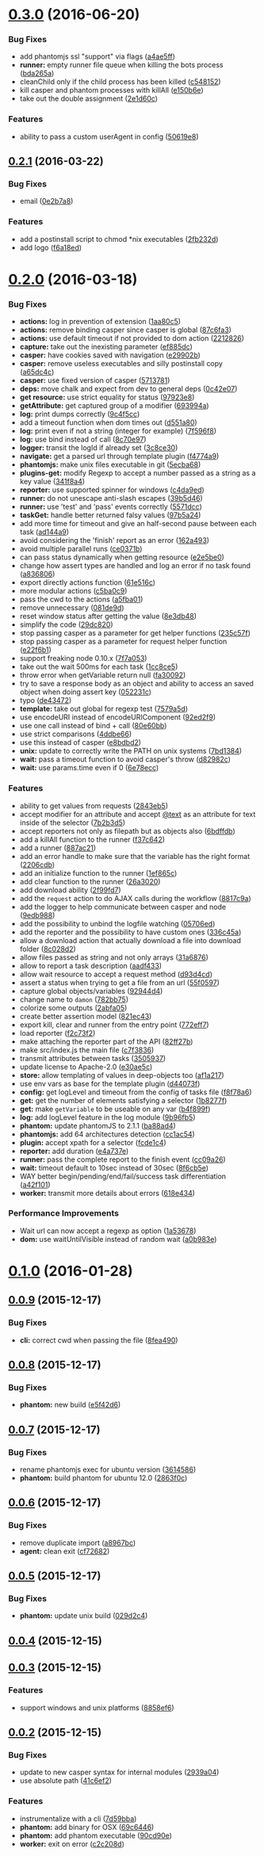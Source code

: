 <a name="0.3.0"></a>
# [0.3.0](https://github.com/yoannmoinet/damon/compare/v0.2.1...v0.3.0) (2016-06-20)


### Bug Fixes

* add phantomjs ssl "support" via flags ([a4ae5ff](https://github.com/yoannmoinet/damon/commit/a4ae5ff))
* **runner:** empty runner file queue when killing the bots process ([bda265a](https://github.com/yoannmoinet/damon/commit/bda265a))
* cleanChild only if the child process has been killed ([c548152](https://github.com/yoannmoinet/damon/commit/c548152))
* kill casper and phantom processes with killAll ([e150b6e](https://github.com/yoannmoinet/damon/commit/e150b6e))
* take out the double assignment ([2e1d60c](https://github.com/yoannmoinet/damon/commit/2e1d60c))


### Features

* ability to pass a custom userAgent in config ([50619e8](https://github.com/yoannmoinet/damon/commit/50619e8))



<a name="0.2.1"></a>
## [0.2.1](https://github.com/yoannmoinet/damon/compare/v0.2.0...v0.2.1) (2016-03-22)


### Bug Fixes

* email ([0e2b7a8](https://github.com/yoannmoinet/damon/commit/0e2b7a8))


### Features

* add a postinstall script to chmod *nix executables ([2fb232d](https://github.com/yoannmoinet/damon/commit/2fb232d))
* add logo ([f6a18ed](https://github.com/yoannmoinet/damon/commit/f6a18ed))



<a name="0.2.0"></a>
# [0.2.0](https://github.com/yoannmoinet/damon/compare/v0.1.0...v0.2.0) (2016-03-18)


### Bug Fixes

* **actions:** log in prevention of extension ([1aa80c5](https://github.com/yoannmoinet/damon/commit/1aa80c5))
* **actions:** remove binding casper since casper is global ([87c6fa3](https://github.com/yoannmoinet/damon/commit/87c6fa3))
* **actions:** use default timeout if not provided to dom action ([2212826](https://github.com/yoannmoinet/damon/commit/2212826))
* **capture:** take out the inexisting parameter ([ef885dc](https://github.com/yoannmoinet/damon/commit/ef885dc))
* **casper:** have cookies saved with navigation ([e29902b](https://github.com/yoannmoinet/damon/commit/e29902b))
* **casper:** remove useless executables and silly postinstall copy ([a65dc4c](https://github.com/yoannmoinet/damon/commit/a65dc4c))
* **casper:** use fixed version of casper ([5713781](https://github.com/yoannmoinet/damon/commit/5713781))
* **deps:** move chalk and expect from dev to general deps ([0c42e07](https://github.com/yoannmoinet/damon/commit/0c42e07))
* **get resource:** use strict equality for status ([97923e8](https://github.com/yoannmoinet/damon/commit/97923e8))
* **getAttribute:** get captured group of a modifier ([693994a](https://github.com/yoannmoinet/damon/commit/693994a))
* **log:** print dumps correctly ([9c4f5cc](https://github.com/yoannmoinet/damon/commit/9c4f5cc))
* add a timeout function when dom times out ([d551a80](https://github.com/yoannmoinet/damon/commit/d551a80))
* **log:** print even if not a string (integer for example) ([7f596f8](https://github.com/yoannmoinet/damon/commit/7f596f8))
* **log:** use bind instead of call ([8c70e97](https://github.com/yoannmoinet/damon/commit/8c70e97))
* **logger:** transit the logId if already set ([3c8ce30](https://github.com/yoannmoinet/damon/commit/3c8ce30))
* **navigate:** get a parsed url through template plugin ([f4774a9](https://github.com/yoannmoinet/damon/commit/f4774a9))
* **phantomjs:** make unix files executable in git ([5ecba68](https://github.com/yoannmoinet/damon/commit/5ecba68))
* **plugins-get:** modify Regexp to accept a number passed as a string as a key value ([341f8a4](https://github.com/yoannmoinet/damon/commit/341f8a4))
* **reporter:** use supported spinner for windows ([c4da9ed](https://github.com/yoannmoinet/damon/commit/c4da9ed))
* **runner:** do not unescape anti-slash escapes ([39b5d46](https://github.com/yoannmoinet/damon/commit/39b5d46))
* **runner:** use 'test' and 'pass' events correctly ([5571dcc](https://github.com/yoannmoinet/damon/commit/5571dcc))
* **taskGet:** handle better returned falsy values ([97b5a24](https://github.com/yoannmoinet/damon/commit/97b5a24))
* add more time for timeout and give an half-second pause between each task ([ad144a9](https://github.com/yoannmoinet/damon/commit/ad144a9))
* avoid considering the 'finish' report as an error ([162a493](https://github.com/yoannmoinet/damon/commit/162a493))
* avoid multiple parallel runs ([ce0371b](https://github.com/yoannmoinet/damon/commit/ce0371b))
* can pass status dynamically when getting resource ([e2e5be0](https://github.com/yoannmoinet/damon/commit/e2e5be0))
* change how assert types are handled and log an error if no task found ([a836806](https://github.com/yoannmoinet/damon/commit/a836806))
* export directly actions function ([61e516c](https://github.com/yoannmoinet/damon/commit/61e516c))
* more modular actions ([c5ba0c9](https://github.com/yoannmoinet/damon/commit/c5ba0c9))
* pass the cwd to the actions ([a5fba01](https://github.com/yoannmoinet/damon/commit/a5fba01))
* remove unnecessary ([081de9d](https://github.com/yoannmoinet/damon/commit/081de9d))
* reset window status after getting the value ([8e3db48](https://github.com/yoannmoinet/damon/commit/8e3db48))
* simplify the code ([29dc820](https://github.com/yoannmoinet/damon/commit/29dc820))
* stop passing casper as a parameter for get helper functions ([235c57f](https://github.com/yoannmoinet/damon/commit/235c57f))
* stop passing casper as a parameter for request helper function ([e22f6b1](https://github.com/yoannmoinet/damon/commit/e22f6b1))
* support freaking node 0.10.x ([7f7a053](https://github.com/yoannmoinet/damon/commit/7f7a053))
* take out the wait 500ms for each task ([1cc8ce5](https://github.com/yoannmoinet/damon/commit/1cc8ce5))
* throw error when getVariable return null ([fa30092](https://github.com/yoannmoinet/damon/commit/fa30092))
* try to save a response body as an object and ability to access an saved object when doing assert key ([052231c](https://github.com/yoannmoinet/damon/commit/052231c))
* typo ([de43472](https://github.com/yoannmoinet/damon/commit/de43472))
* **template:** take out global for regexp test ([7579a5d](https://github.com/yoannmoinet/damon/commit/7579a5d))
* use encodeURI instead of encodeURIComponent ([92ed2f9](https://github.com/yoannmoinet/damon/commit/92ed2f9))
* use one call instead of bind + call ([80e60bb](https://github.com/yoannmoinet/damon/commit/80e60bb))
* use strict comparisons ([4ddbe66](https://github.com/yoannmoinet/damon/commit/4ddbe66))
* use this instead of casper ([e8bdbd2](https://github.com/yoannmoinet/damon/commit/e8bdbd2))
* **unix:** update to correctly write the PATH on unix systems ([7bd1384](https://github.com/yoannmoinet/damon/commit/7bd1384))
* **wait:** pass a timeout function to avoid casper's throw ([d82982c](https://github.com/yoannmoinet/damon/commit/d82982c))
* **wait:** use params.time even if 0 ([6e78ecc](https://github.com/yoannmoinet/damon/commit/6e78ecc))


### Features

* ability to get values from requests ([2843eb5](https://github.com/yoannmoinet/damon/commit/2843eb5))
* accept modifier for an attribute and accept [@text](https://github.com/text) as an attribute for text inside of the selector ([7b2b3d5](https://github.com/yoannmoinet/damon/commit/7b2b3d5))
* accept reporters not only as filepath but as objects also ([6bdffdb](https://github.com/yoannmoinet/damon/commit/6bdffdb))
* add a killAll function to the runner ([f37c642](https://github.com/yoannmoinet/damon/commit/f37c642))
* add a runner ([887ac21](https://github.com/yoannmoinet/damon/commit/887ac21))
* add an error handle to make sure that the variable has the right format ([2206cdb](https://github.com/yoannmoinet/damon/commit/2206cdb))
* add an initialize function to the runner ([1ef865c](https://github.com/yoannmoinet/damon/commit/1ef865c))
* add clear function to the runner ([26a3020](https://github.com/yoannmoinet/damon/commit/26a3020))
* add download ability ([2f99fd7](https://github.com/yoannmoinet/damon/commit/2f99fd7))
* add the `request` action to do AJAX calls during the workflow ([8817c9a](https://github.com/yoannmoinet/damon/commit/8817c9a))
* add the logger to help communicate between casper and node ([9edb988](https://github.com/yoannmoinet/damon/commit/9edb988))
* add the possibility to unbind the logfile watching ([05706ed](https://github.com/yoannmoinet/damon/commit/05706ed))
* add the reporter and the possibility to have custom ones ([336c45a](https://github.com/yoannmoinet/damon/commit/336c45a))
* allow a download action that actually download a file into download folder ([8c028d2](https://github.com/yoannmoinet/damon/commit/8c028d2))
* allow files passed as string and not only arrays ([31a6876](https://github.com/yoannmoinet/damon/commit/31a6876))
* allow to report a task description ([aadf433](https://github.com/yoannmoinet/damon/commit/aadf433))
* allow wait resource to accept a request method ([d93d4cd](https://github.com/yoannmoinet/damon/commit/d93d4cd))
* assert a status when trying to get a file from an url ([55f0597](https://github.com/yoannmoinet/damon/commit/55f0597))
* capture global objects/variables ([92944d4](https://github.com/yoannmoinet/damon/commit/92944d4))
* change name to `damon` ([782bb75](https://github.com/yoannmoinet/damon/commit/782bb75))
* colorize some outputs ([2abfa05](https://github.com/yoannmoinet/damon/commit/2abfa05))
* create better assertion model ([821ec43](https://github.com/yoannmoinet/damon/commit/821ec43))
* export kill, clear and runner from the entry point ([772eff7](https://github.com/yoannmoinet/damon/commit/772eff7))
* load reporter ([f2c73f2](https://github.com/yoannmoinet/damon/commit/f2c73f2))
* make attaching the reporter part of the API ([82ff27b](https://github.com/yoannmoinet/damon/commit/82ff27b))
* make src/index.js the main file ([c7f3836](https://github.com/yoannmoinet/damon/commit/c7f3836))
* transmit attributes between tasks ([3505937](https://github.com/yoannmoinet/damon/commit/3505937))
* update license to Apache-2.0 ([e30ae5c](https://github.com/yoannmoinet/damon/commit/e30ae5c))
* **store:** allow templating of values in deep-objects too ([af1a217](https://github.com/yoannmoinet/damon/commit/af1a217))
* use env vars as base for the template plugin ([d44073f](https://github.com/yoannmoinet/damon/commit/d44073f))
* **config:** get logLevel and timeout from the config of tasks file ([f8f78a6](https://github.com/yoannmoinet/damon/commit/f8f78a6))
* **get:** get the number of elements satisfying a selector ([1b8277f](https://github.com/yoannmoinet/damon/commit/1b8277f))
* **get:** make `getVariable` to be useable on any var ([b4f899f](https://github.com/yoannmoinet/damon/commit/b4f899f))
* **log:** add logLevel feature in the log module ([9b96fb5](https://github.com/yoannmoinet/damon/commit/9b96fb5))
* **phantom:** update phantomJS to 2.1.1 ([ba88ad4](https://github.com/yoannmoinet/damon/commit/ba88ad4))
* **phantomjs:** add 64 architectures detection ([cc1ac54](https://github.com/yoannmoinet/damon/commit/cc1ac54))
* **plugin:** accept xpath for a selector ([fcde1c4](https://github.com/yoannmoinet/damon/commit/fcde1c4))
* **reporter:** add duration ([e4a737e](https://github.com/yoannmoinet/damon/commit/e4a737e))
* **runner:** pass the complete report to the finish event ([cc09a26](https://github.com/yoannmoinet/damon/commit/cc09a26))
* **wait:** timeout default to 10sec instead of 30sec ([8f6cb5e](https://github.com/yoannmoinet/damon/commit/8f6cb5e))
* WAY better begin/pending/end/fail/success task differentiation ([a42f101](https://github.com/yoannmoinet/damon/commit/a42f101))
* **worker:** transmit more details about errors ([618e434](https://github.com/yoannmoinet/damon/commit/618e434))


### Performance Improvements

* Wait url can now accept a regexp as option ([1a53678](https://github.com/yoannmoinet/damon/commit/1a53678))
* **dom:** use waitUntilVisible instead of random wait ([a0b983e](https://github.com/yoannmoinet/damon/commit/a0b983e))



<a name="0.1.0"></a>
# [0.1.0](https://github.com/yoannmoinet/damon/compare/v0.0.9...v0.1.0) (2016-01-28)



<a name="0.0.9"></a>
## [0.0.9](https://github.com/yoannmoinet/damon/compare/v0.0.8...v0.0.9) (2015-12-17)


### Bug Fixes

* **cli:** correct cwd when passing the file ([8fea490](https://github.com/yoannmoinet/damon/commit/8fea490))



<a name="0.0.8"></a>
## [0.0.8](https://github.com/yoannmoinet/damon/compare/v0.0.7...v0.0.8) (2015-12-17)


### Bug Fixes

* **phantom:** new build ([e5f42d6](https://github.com/yoannmoinet/damon/commit/e5f42d6))



<a name="0.0.7"></a>
## [0.0.7](https://github.com/yoannmoinet/damon/compare/v0.0.6...v0.0.7) (2015-12-17)


### Bug Fixes

* rename phantomjs exec for ubuntu version ([3614586](https://github.com/yoannmoinet/damon/commit/3614586))
* **phantom:** build phantom for ubuntu 12.0 ([2863f0c](https://github.com/yoannmoinet/damon/commit/2863f0c))



<a name="0.0.6"></a>
## [0.0.6](https://github.com/yoannmoinet/damon/compare/v0.0.5...v0.0.6) (2015-12-17)


### Bug Fixes

* remove duplicate import ([a8967bc](https://github.com/yoannmoinet/damon/commit/a8967bc))
* **agent:** clean exit ([cf72682](https://github.com/yoannmoinet/damon/commit/cf72682))



<a name="0.0.5"></a>
## [0.0.5](https://github.com/yoannmoinet/damon/compare/v0.0.4...v0.0.5) (2015-12-17)


### Bug Fixes

* **phantom:** update unix build ([029d2c4](https://github.com/yoannmoinet/damon/commit/029d2c4))



<a name="0.0.4"></a>
## [0.0.4](https://github.com/yoannmoinet/damon/compare/v0.0.3...v0.0.4) (2015-12-15)



<a name="0.0.3"></a>
## [0.0.3](https://github.com/yoannmoinet/damon/compare/v0.0.2...v0.0.3) (2015-12-15)


### Features

* support windows and unix platforms ([8858ef6](https://github.com/yoannmoinet/damon/commit/8858ef6))



<a name="0.0.2"></a>
## [0.0.2](https://github.com/yoannmoinet/damon/compare/90cd90e...v0.0.2) (2015-12-15)


### Bug Fixes

* update to new casper syntax for internal modules ([2939a04](https://github.com/yoannmoinet/damon/commit/2939a04))
* use absolute path ([41c6ef2](https://github.com/yoannmoinet/damon/commit/41c6ef2))


### Features

* instrumentalize with a cli ([7d59bba](https://github.com/yoannmoinet/damon/commit/7d59bba))
* **phantom:** add binary for OSX ([69c6446](https://github.com/yoannmoinet/damon/commit/69c6446))
* **phantom:** add phantom executable ([90cd90e](https://github.com/yoannmoinet/damon/commit/90cd90e))
* **worker:** exit on error ([c2c208d](https://github.com/yoannmoinet/damon/commit/c2c208d))



